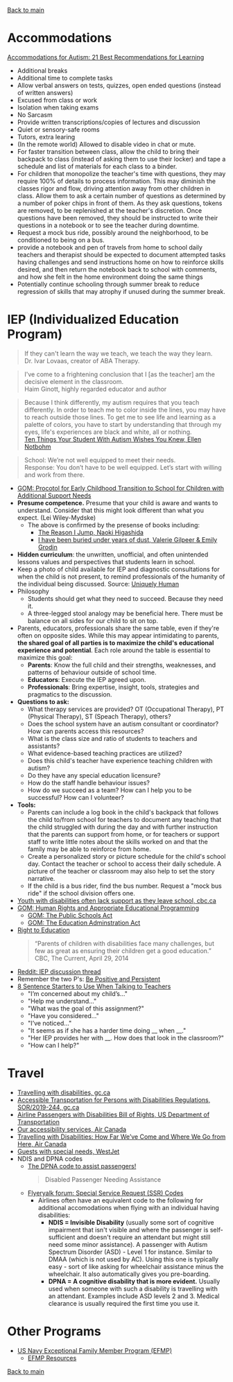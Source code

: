 [Back to main](README.md)

# Accommodations

[Accommodations for Autism: 21 Best Recommendations for Learning](https://thehomeschoolresourceroom.com/2021/04/12/accommodations-autism/)

* Additional breaks
* Additional time to complete tasks
* Allow verbal answers on tests, quizzes, open ended questions (instead of written answers)
* Excused from class or work
* Isolation when taking exams
* No Sarcasm
* Provide written transcriptions/copies of lectures and discussion
* Quiet or sensory-safe rooms
* Tutors, extra learing
* (In the remote world) Allowed to disable video in chat or mute.
* For faster transition between class, allow the child to bring their backpack to class (instead of asking them to use their locker) and tape a schedule and list of materials for each class to a binder.
* For children that monopolize the teacher's time with questions, they may require 100% of details to process information. This may diminish the classes rigor and flow, driving attention away from other children in class. Allow them to ask a certain number of questions as determined by a number of poker chips in front of them. As they ask questions, tokens are removed, to be replenished at the teacher's discretion. Once questions have been removed, they should be instructed to write their questions in a notebook or to see the teacher during downtime.
* Request a mock bus ride, possibly around the neighborhood, to be conditioned to being on a bus.
* provide a notebook and pen of travels from home to school daily teachers and therapist should be expected to document attempted tasks having challenges and send instructions home on how to reinforce skills desired, and then return the notebook back to school with comments, and how she felt in the home environment doing the same things
* Potentially continue schooling through summer break to reduce regression of skills that may atrophy if unused during the summer break.

# IEP (Individualized Education Program)

> If they can't learn the way we teach, we teach the way they learn.  
> Dr. Ivar Lovaas, creator of ABA Therapy.  

> I've come to a frightening conclusion that I [as the teacher] am the decisive element in the classroom.  
> Haim Ginott, highly regarded educator and author  

> Because I think differently, my autism requires that you teach differently. In order to teach me to color inside the lines, you may have to reach outside those lines. To get me to see life and learning as a palette of colors, you have to start by understanding that through my eyes, life's experiences are black and white, all or nothing.  
> [Ten Things Your Student With Autism Wishes You Knew, Ellen Notbohm](https://www.amazon.com/Things-Your-Student-Autism-Wishes-ebook/dp/B0B3HWPPG8)  

> School: We’re not well equipped to meet their needs.  
> Response: You don’t have to be well equipped. Let’s start with willing and work from there.  

* [GOM: Procotol for Early Childhood Transition to School for Children with Additional Support Needs](https://www.gov.mb.ca/healthychild/publications/protocol_early_childhood_transition.pdf)
* **Presume competence.** Presume that your child is aware and wants to understand. Consider that this might look different than what you expect. (Lei Wiley-Mydske)
  * The above is confirmed by the presense of books including:
    * [The Reason I Jump, Naoki Higashida](https://www.amazon.ca/Reason-Jump-Inner-Thirteen-Year-Old-Autism/dp/0345807820)
    * [I have been buried under years of dust, Valerie Gilpeer & Emily Grodin](https://www.amazon.ca/Have-Been-Buried-Under-Years/dp/0062984349)
* **Hidden curriculum**: the unwritten, unofficial, and often unintended lessons values and perspectives that students learn in school.
* Keep a photo of child available for IEP and diagnostic consultations for when the child is not present, to remind professionals of the humanity of the individual being discussed. Source: [Uniquely Human](https://www.goodreads.com/en/book/show/23492643)
* Philosophy
  * Students should get what they need to succeed. Because they need it.
  * A three-legged stool analogy may be beneficial here. There must be balance on all sides for our child to sit on top.
* Parents, educators, professionals share the same table, even if they're often on opposite sides. While this may appear intimidating to parents, **the shared goal of all parties is to maximize the child's educational experience and potential**. Each role around the table is essential to maximize this goal:
  * **Parents**: Know the full child and their strengths, weaknesses, and patterns of behaviour outside of school time.
  * **Educators**: Execute the IEP agreed upon.
  * **Professionals**: Bring expertise, insight, tools, strategies and pragmatics to the discussion.
* **Questions to ask:**
  * What therapy services are provided? OT (Occupational Therapy), PT (Physical Therapy), ST (Speach Therapy), others?
  * Does the school system have an autism consultant or coordinator? How can parents access this resources?
  * What is the class size and ratio of students to teachers and assistants?
  * What evidence-based teaching practices are utilized?
  * Does this child's teacher have experience teaching children with autism?
  * Do they have any special education licensure?
  * How do the staff handle behaviour issues?
  * How do we succeed as a team? How can I help you to be successful? How can I volunteer?
* **Tools:**
  * Parents can include a log book in the child's backpack that follows the child to/from school for teachers to document any teaching that the child struggled with during the day and with further instruction that the parents can support from home, or for teachers or support staff to write little notes about the skills worked on and that the family may be able to reinforce from home.
  * Create a personalized story or picture schedule for the child's school day. Contact the teacher or school to access their daily schedule. A picture of the teacher or classroom may also help to set the story narrative.
  * If the child is a bus rider, find the bus number. Request a "mock bus ride" if the school division offers one.
* [Youth with disabilities often lack support as they leave school, cbc.ca](https://www.cbc.ca/news/canada/manitoba/youth-with-disabilities-transition-school-report-1.6837919)
* [GOM: Human Rights and Appropriate Educational Programming](https://www.edu.gov.mb.ca/k12/specedu/aep/human_rights.html#:~:text=A%20publicly%20funded%20education%20system,and%20The%20Education%20Administration%20Act.)
  * [GOM: The Public Schools Act](https://web2.gov.mb.ca/laws/statutes/ccsm/p250.php)
  * [GOM: The Education Adminstration Act](https://web2.gov.mb.ca/laws/statutes/ccsm/e010.php)
* [Right to Education](https://inclusiveeducation.ca/learn/right-to-education/)
  > “Parents of children with disabilities face many challenges, but few as great as ensuring their children get a good education.”  
  > CBC, The Current, April 29, 2014  
* [Reddit: IEP discussion thread](https://www.reddit.com/r/Autism_Parenting/comments/13s9srx/comment/jlq53ag/?context=3&share_id=4aMFqy0KD1YErYGK8imUq&utm_content=1&utm_medium=ios_app&utm_name=ioscss&utm_source=share&utm_term=1)
* Remember the two P's: [Be Positive and Persistent](http://firstsigns.org/treatment/schools.htm)
* [8 Sentence Starters to Use When Talking to Teachers](https://www.davidsongifted.org/gifted-blog/8-sentence-starters-to-use-when-talking-to-teachers/)
  * "I’m concerned about my child’s…"
  * "Help me understand…"
  * "What was the goal of this assignment?"
  * "Have you considered…"
  * "I’ve noticed…"
  * "It seems as if she has a harder time doing __ when __."
  * "Her IEP provides her with __. How does that look in the classroom?"
  * "How can I help?"

# Travel

* [Travelling with disabilities, gc.ca](https://travel.gc.ca/travelling/health-safety/disabilities)
* [Accessible Transportation for Persons with Disabilities Regulations, SOR/2019-244, gc.ca](https://laws-lois.justice.gc.ca/eng/regulations/SOR-2019-244/FullText.html)
* [Airline Passengers with Disabilities Bill of Rights, US Department of Transportation](https://www.transportation.gov/airconsumer/disabilitybillofrights)
* [Our accessibility services, Air Canada](https://www.aircanada.com/ca/en/aco/home/plan/accessibility.html)
* [Travelling with Disabilities: How Far We’ve Come and Where We Go from Here, Air Canada](https://enroute.aircanada.com/en/travel-inspiration/disabilities-travel-tips/)
* [Guests with special needs, WestJet](https://www.westjet.com/en-ca/special-needs)
* NDIS and DPNA codes
  * [The DPNA code to assist passengers!](https://thebutterfly.ae/the-dpna-code-to-assist-passengers/)
    > Disabled Passenger Needing Assistance
  * [Flyeryalk forum: Special Service Request (SSR) Codes](https://www.flyertalk.com/forum/disability-travel/725407-ssr-special-service-request-codes.html)
    * Airlines often have an equivalent code to the following for additional accomodations when flying with an individual having disabilities:
      * **NDIS = Invisible Disability** (usually some sort of cognitive impairment that isn't visible and where the passenger is self-sufficient and doesn't require an attendant but might still need some minor assistance). A passenger with Autism Spectrum Disorder (ASD) - Level 1 for instance. Similar to DMAA (which is not used by AC). Using this one is typically easy - sort of like asking for wheelchair assistance minus the wheelchair. It also automatically gives you pre-boarding.
      * **DPNA = A cognitive disability that is more evident.** Usually used when someone with such a disability is travelling with an attendant. Examples include ASD levels 2 and 3. Medical clearance is usually required the first time you use it.


# Other Programs


* [US Navy Exceptional Family Member Program (EFMP)](https://www.mynavyhr.navy.mil/Support-Services/Exceptional-Family-Member/)
  * [EFMP Resources](https://installations.militaryonesource.mil/military-installation/naval-station-rota/exceptional-family-member-program/exceptional-family-member-program)

[Back to main](README.md)